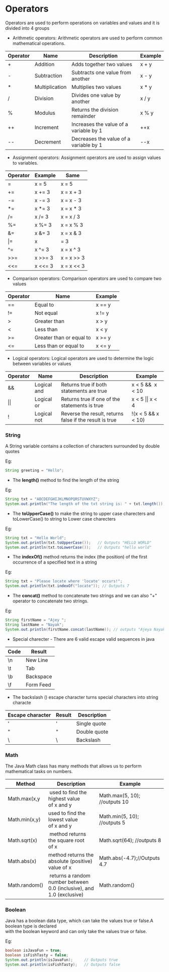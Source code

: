 <h1 align=<"center">Operators</h1>

Operators are used to perform operations on variables and values and it is divided into 4 groups

* Arithmetic operators: Arithmetic operators are used to perform common mathematical operations.

| **Operator**| **Name** | **Description**| **Example** |
|----------|-------------- |------------------|----------|
|	+	|	Addition	|	Adds together two values	|	x + y	|
|	-	|	Subtraction	|	Subtracts one value from another	|	x - y	|
|	*	|	Multiplication	|	Multiplies two values	|	x * y	|
|	/	|	Division	|	Divides one value by another	|	x / y	|
|	%	|	Modulus	|	Returns the division remainder	|	x % y	|
|	++	|	Increment	|	Increases the value of a variable by 1	|	++x	|
|	--	|	Decrement	|	Decreases the value of a variable by 1	|	 --x	|


* Assignment operators: Assignment operators are used to assign values to variables.

| **Operator**| **Example** | **Same**|
|----------|-------------- |----------|
|	=	|	x = 5	|	x = 5	|
|	+=	|	x += 3	|	x = x + 3	|
|	-=	|	x -= 3	|	x = x - 3	|
|	*=	|	x *= 3	|	x = x * 3	|
|	/=	|	x /= 3	|	x = x / 3	|
|	%=	|	x %= 3	|	x = x % 3	|
|	&=	|	x &= 3	|	x = x & 3	|
|	\|=	|	x |= 3	|	x = x | 3	|
|	^=	|	x ^= 3	|	x = x ^ 3	|
|	>>=	|	x >>= 3	|	x = x >> 3	|
|	<<=	|	x <<= 3	|	x = x << 3	|


* Comparison operators: Comparison operators are used to compare two values

| **Operator**| **Name** | **Example**|
|----------|-------------- |----------|
|	==	|	Equal to	|	x == y	|
|	!=	|	Not equal	|	x != y	|
|	>	|	Greater than	|	x > y	|
|	<	|	Less than	|	x < y	|
|	>=	|	Greater than or equal to	|	x >= y	|
|	<=	|	Less than or equal to	|	x <= y	|

* Logical operators: Logical operators are used to determine the logic between variables or values

| **Operator**| **Name** | **Description**| **Example** |
|----------|-------------- |------------------|----------|
|	&& 	|	Logical and	|	Returns true if both statements are true	|	x < 5 &&  x < 10	|
|	\|\| 	|	Logical or	|	Returns true if one of the statements is true	|	x < 5 \|\| x < 4	|
|	!	|	Logical not	|	Reverse the result, returns false if the result is true	|	!(x < 5 && x < 10)	|

### String

A String variable contains a collection of characters surrounded by double quotes

Eg:
```java
String greeting = "Hello";
```

* The **length()** method to find the length of the string

Eg:
```java
String txt = "ABCDEFGHIJKLMNOPQRSTUVWXYZ";
System.out.println("The length of the txt string is: " + txt.length()); //output 26
```

*  The **toUpperCase()** to make the string to upper case charecters and toLowerCase() to string to Lower case charecters <br />

Eg:
```java
String txt = "Hello World";
System.out.println(txt.toUpperCase());   // Outputs "HELLO WORLD"
System.out.println(txt.toLowerCase());   // Outputs "hello world"
```

* The **indexOf()** method returns the index (the position) of the first occurrence of a specified text in a string

Eg:
```java
String txt = "Please locate where 'locate' occurs!";
System.out.println(txt.indexOf("locate")); // Outputs 7
```

* The **concat()** method to concatenate two strings and we can also "+" operator to concatenate two strings.

Eg: 
```java
String firstName = "Ajey ";
String lastName = "Nayak";
System.out.println(firstName.concat(lastName)); // outputs "Ajeya Nayak"
```

* Special charecter - There are 6 valid escape valid sequences in java <br />

|	**Code**	|	**Result** |
|-----------|---------|	
|	\n	|	New Line |
|	\t	|	Tab |
|	\b	|	Backspace |
|	\f	|	Form Feed |

* The backslash (\) escape character turns special characters into string characte

|	**Escape character**	|	**Result** | **Description** |
|-----------|---------|--------|
|	\'	|	'	|	Single quote	|
|	\"	|	"	|	Double quote	|
|	\\	|	\	|	Backslash	|

### Math

The Java Math class has many methods that allows us to perform mathematical tasks on numbers.

| **Method**| **Description** | **Example**|
|----------|-------------- |----------|
|	Math.max(x,y	|	 used to find the highest value of x and y	|	Math.max(5, 10); //outputs 10	|
|	Math.min(x,y)	|	used to find the lowest value of x and y	|	Math.min(5, 10); //outputs 5	|
|	Math.sqrt(x)	|	 method returns the square root of x	|	Math.sqrt(64); //outputs 8	|
|	Math.abs(x)	|	method returns the absolute (positive) value of x	|	Math.abs(-4.7);//Outputs 4.7	|
|	Math.random()	|	 returns a random number between 0.0 (inclusive), and 1.0 (exclusive)	|	Math.random()	|

### Boolean

Java has a boolean data type, which can take the values true or false.A boolean type is declared <br />
with the boolean keyword and can only take the values true or false.

Eg: 
```java
boolean isJavaFun = true;
boolean isFishTasty = false;
System.out.println(isJavaFun);     // Outputs true
System.out.println(isFishTasty);   // Outputs false
```